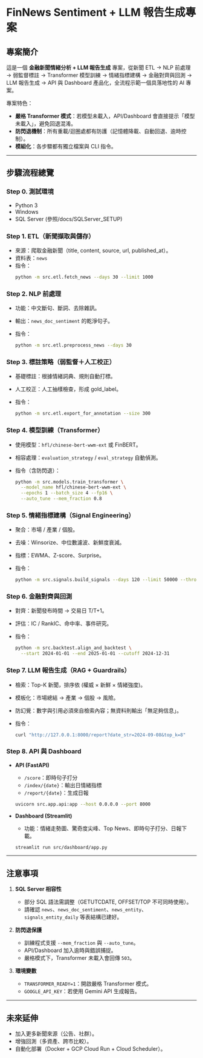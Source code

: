 # FinNews Sentiment + LLM 報告生成專案

## 專案簡介
這是一個 **金融新聞情緒分析 + LLM 報告生成** 專案，從新聞 ETL → NLP 前處理 → 弱監督標註 → Transformer 模型訓練 → 情緒指標建構 → 金融對齊與回測 → LLM 報告生成 → API 與 Dashboard 產品化，全流程示範一個具落地性的 AI 專案。

專案特色：
- **嚴格 Transformer 模式**：若模型未載入，API/Dashboard 會直接提示「模型未載入」，避免回退混淆。
- **防閃退機制**：所有重載/迴圈處都有防護（記憶體降載、自動回退、逾時控制）。
- **模組化**：各步驟都有獨立檔案與 CLI 指令。

---

## 步驟流程總覽

### Step 0. 測試環境
- Python 3
- Windows
- SQL Server (參照/docs/SQLServer_SETUP)
  
### Step 1. ETL（新聞擷取與儲存）
- 來源：爬取金融新聞（title, content, source, url, published_at）。
- 資料表：`news`
- 指令：
  ```bash
  python -m src.etl.fetch_news --days 30 --limit 1000
  ```

### Step 2. NLP 前處理

* 功能：中文斷句、斷詞、去除雜訊。
* 輸出：`news_doc_sentiment` 的乾淨句子。
* 指令：

  ```bash
  python -m src.etl.preprocess_news --days 30
  ```

### Step 3. 標註策略（弱監督＋人工校正）

* 基礎標註：根據情緒詞典、規則自動打標。
* 人工校正：人工抽樣檢查，形成 gold\_label。
* 指令：

  ```bash
  python -m src.etl.export_for_annotation --size 300
  ```

### Step 4. 模型訓練（Transformer）

* 使用模型：`hfl/chinese-bert-wwm-ext` 或 FinBERT。
* 相容處理：`evaluation_strategy` / `eval_strategy` 自動偵測。
* 指令（含防閃退）：

  ```bash
  python -m src.models.train_transformer \
    --model_name hfl/chinese-bert-wwm-ext \
    --epochs 1 --batch_size 4 --fp16 \
    --auto_tune --mem_fraction 0.8
  ```

### Step 5. 情緒指標建構（Signal Engineering）

* 聚合：市場 / 產業 / 個股。
* 去噪：Winsorize、中位數濾波、新鮮度衰減。
* 指標：EWMA、Z-score、Surprise。
* 指令：

  ```bash
  python -m src.signals.build_signals --days 120 --limit 50000 --throttle-ms 5
  ```

### Step 6. 金融對齊與回測

* 對齊：新聞發布時間 → 交易日 T/T+1。
* 評估：IC / RankIC、命中率、事件研究。
* 指令：

  ```bash
  python -m src.backtest.align_and_backtest \
    --start 2024-01-01 --end 2025-01-01 --cutoff 2024-12-31
  ```

### Step 7. LLM 報告生成（RAG + Guardrails）

* 檢索：Top-K 新聞，排序依 (權威 × 新鮮 × 情緒強度)。
* 模板化：市場總結 → 產業 → 個股 → 風險。
* 防幻覺：數字與引用必須來自檢索內容；無資料則輸出「無足夠信息」。
* 指令：

  ```bash
  curl "http://127.0.0.1:8000/report?date_str=2024-09-08&top_k=8"
  ```

### Step 8. API 與 Dashboard

* **API (FastAPI)**

  * `/score`：即時句子打分
  * `/index/{date}`：輸出日情緒指標
  * `/report/{date}`：生成日報

  ```bash
  uvicorn src.app.api:app --host 0.0.0.0 --port 8000
  ```

* **Dashboard (Streamlit)**

  * 功能：情緒走勢圖、驚奇度尖峰、Top News、即時句子打分、日報下載。

  ```bash
  streamlit run src/dashboard/app.py
  ```

---

## 注意事項

1. **SQL Server 相容性**

   * 部分 SQL 語法需調整（GETUTCDATE, OFFSET/TOP 不可同時使用）。
   * 請確認 `news`、`news_doc_sentiment`、`news_entity`、`signals_entity_daily` 等表結構已建好。

2. **防閃退保護**

   * 訓練程式支援 `--mem_fraction` 與 `--auto_tune`。
   * API/Dashboard 加入逾時與錯誤捕捉。
   * 嚴格模式下，Transformer 未載入會回傳 `503`。

3. **環境變數**

   * `TRANSFORMER_READY=1`：開啟嚴格 Transformer 模式。
   * `GOOGLE_API_KEY`：若使用 Gemini API 生成報告。

---

## 未來延伸

* 加入更多新聞來源（公告、社群）。
* 增強回測（多資產、跨市比較）。
* 自動化部署（Docker + GCP Cloud Run + Cloud Scheduler）。


